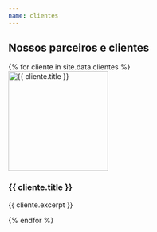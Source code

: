 ```yaml
---
name: clientes
---
```


<div class="wrapper">
    <h2>Nossos parceiros e clientes</h2>
    <div class="slider">
        {% for cliente in site.data.clientes %}
            <article data-grid="center" class="slide cliente-item">
                <div data-cell="1of4" class="cliente-img">
                    <img src="{{ site.baseurl }}/img/clientes/{{ cliente.img }}" alt="{{ cliente.title }}" width="200">
                </div>
                <div data-cell="3of4" class="cliente-metadata">
                    <h3>{{ cliente.title }}</h3>
                    <p>{{ cliente.excerpt }}</p>
                </div>
            </article>
        {% endfor %}
    </div>
</div>
